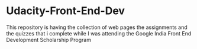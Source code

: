 # Udacity-Front-End-Dev
This repository is having the collection of web pages the assignments and the quizzes that i complete while I was attending the Google India Front End Development Scholarship Program 
